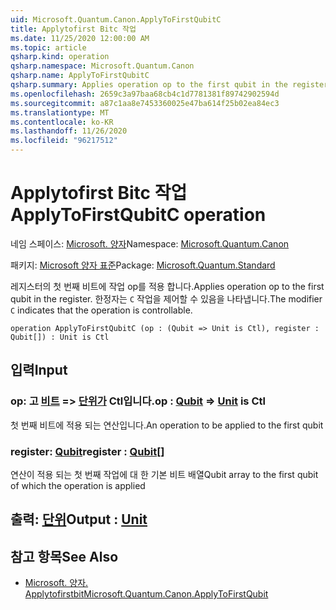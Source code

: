 ```yaml
---
uid: Microsoft.Quantum.Canon.ApplyToFirstQubitC
title: Applytofirst Bitc 작업
ms.date: 11/25/2020 12:00:00 AM
ms.topic: article
qsharp.kind: operation
qsharp.namespace: Microsoft.Quantum.Canon
qsharp.name: ApplyToFirstQubitC
qsharp.summary: Applies operation op to the first qubit in the register. The modifier `C` indicates that the operation is controllable.
ms.openlocfilehash: 2659c3a97baa68cb4c1d7781381f89742902594d
ms.sourcegitcommit: a87c1aa8e7453360025e47ba614f25b02ea84ec3
ms.translationtype: MT
ms.contentlocale: ko-KR
ms.lasthandoff: 11/26/2020
ms.locfileid: "96217512"
---
```

# <a name="applytofirstqubitc-operation"></a><span data-ttu-id="58930-102">Applytofirst Bitc 작업</span><span class="sxs-lookup"><span data-stu-id="58930-102">ApplyToFirstQubitC operation</span></span>

<span data-ttu-id="58930-103">네임 스페이스: [Microsoft. 양자](xref:Microsoft.Quantum.Canon)</span><span class="sxs-lookup"><span data-stu-id="58930-103">Namespace: [Microsoft.Quantum.Canon](xref:Microsoft.Quantum.Canon)</span></span>

<span data-ttu-id="58930-104">패키지: [Microsoft 양자 표준](https://nuget.org/packages/Microsoft.Quantum.Standard)</span><span class="sxs-lookup"><span data-stu-id="58930-104">Package: [Microsoft.Quantum.Standard](https://nuget.org/packages/Microsoft.Quantum.Standard)</span></span>


<span data-ttu-id="58930-105">레지스터의 첫 번째 비트에 작업 op를 적용 합니다.</span><span class="sxs-lookup"><span data-stu-id="58930-105">Applies operation op to the first qubit in the register.</span></span>
<span data-ttu-id="58930-106">한정자는 `C` 작업을 제어할 수 있음을 나타냅니다.</span><span class="sxs-lookup"><span data-stu-id="58930-106">The modifier `C` indicates that the operation is controllable.</span></span>

```qsharp
operation ApplyToFirstQubitC (op : (Qubit => Unit is Ctl), register : Qubit[]) : Unit is Ctl
```


## <a name="input"></a><span data-ttu-id="58930-107">입력</span><span class="sxs-lookup"><span data-stu-id="58930-107">Input</span></span>

### <a name="op--qubit--unit--is-ctl"></a><span data-ttu-id="58930-108">op: 고 [비트](xref:microsoft.quantum.lang-ref.qubit) => [단위가](xref:microsoft.quantum.lang-ref.unit)  Ctl입니다.</span><span class="sxs-lookup"><span data-stu-id="58930-108">op : [Qubit](xref:microsoft.quantum.lang-ref.qubit) => [Unit](xref:microsoft.quantum.lang-ref.unit)  is Ctl</span></span>

<span data-ttu-id="58930-109">첫 번째 비트에 적용 되는 연산입니다.</span><span class="sxs-lookup"><span data-stu-id="58930-109">An operation to be applied to the first qubit</span></span>


### <a name="register--qubit"></a><span data-ttu-id="58930-110">register: [Qubit](xref:microsoft.quantum.lang-ref.qubit)</span><span class="sxs-lookup"><span data-stu-id="58930-110">register : [Qubit](xref:microsoft.quantum.lang-ref.qubit)[]</span></span>

<span data-ttu-id="58930-111">연산이 적용 되는 첫 번째 작업에 대 한 기본 비트 배열</span><span class="sxs-lookup"><span data-stu-id="58930-111">Qubit array to the first qubit of which the operation is applied</span></span>



## <a name="output--unit"></a><span data-ttu-id="58930-112">출력: [단위](xref:microsoft.quantum.lang-ref.unit)</span><span class="sxs-lookup"><span data-stu-id="58930-112">Output : [Unit](xref:microsoft.quantum.lang-ref.unit)</span></span>



## <a name="see-also"></a><span data-ttu-id="58930-113">참고 항목</span><span class="sxs-lookup"><span data-stu-id="58930-113">See Also</span></span>

- [<span data-ttu-id="58930-114">Microsoft. 양자. Applytofirstbit</span><span class="sxs-lookup"><span data-stu-id="58930-114">Microsoft.Quantum.Canon.ApplyToFirstQubit</span></span>](xref:Microsoft.Quantum.Canon.ApplyToFirstQubit)
